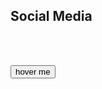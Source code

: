 ## Social Media
<br>
<br>
<style>
html
  width: 100%
  height: 100%
  
body
  height: 100%
  width: 100%
  display: flex
  align-items: center
  justify-content: center
  
button
  position: relative
  outline: none
  text-decoration: none
  border-radius: 50px
  display: flex
  justify-content: center
  align-items: center
  cursor: pointer
  text-transform: uppercase
  height: 60px
  width: 210px
  opacity: 1
  background-color: #ffffff
  border: 1px solid rgba(22, 76, 167, 0.6)
  span
      color: rgba(22, 76, 167, 1)
      font-size: 12px
      font-weight: 500
      letter-spacing: 0.7px
  &:hover 
      animation: rotate 0.7s ease-in-out both
      span
          animation: storm 0.7s ease-in-out both
          animation-delay: 0.06s
    
    
@keyframes rotate
    0%
        transform: rotate(0deg) translate3d(0, 0, 0)
    25%
        transform: rotate(3deg) translate3d(0, 0, 0)
    50%
        transform: rotate(-3deg) translate3d(0, 0, 0)
    75%
        transform: rotate(1deg) translate3d(0, 0, 0)
    100%
        transform: rotate(0deg) translate3d(0, 0, 0)
  
@keyframes storm 
    0%
        transform: translate3d( 0, 0, 0) translateZ(0)
    25%
        transform: translate3d( 4px, 0, 0) translateZ(0)
    50%
        transform: translate3d( -3px, 0, 0) translateZ(0)
    75%
        transform: translate3d( 2px, 0, 0) translateZ(0)
    100%
        transform: translate3d( 0, 0, 0) translateZ(0)
   </style>

<button>
  <span>hover me</span>
</button>
<br>

<br>
<!--<a class="twitter-timeline" href="https://twitter.com/MokkaEngineers?ref_src=twsrc%5Etfw">Tweets by MokkaEngineers</a> <script async src="https://platform.twitter.com/widgets.js" charset="utf-8"></script>-->
